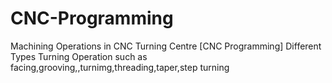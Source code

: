 # CNC-Programming
Machining Operations in CNC Turning Centre [CNC Programming]
 Different Types Turning Operation  such as facing,grooving,,turnimg,threading,taper,step turning

